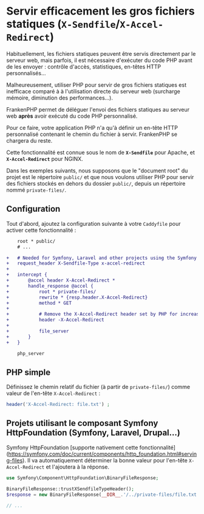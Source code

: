 # Servir efficacement les gros fichiers statiques (`X-Sendfile`/`X-Accel-Redirect`)

Habituellement, les fichiers statiques peuvent être servis directement par le serveur web,
mais parfois, il est nécessaire d'exécuter du code PHP avant de les envoyer :
contrôle d'accès, statistiques, en-têtes HTTP personnalisés...

Malheureusement, utiliser PHP pour servir de gros fichiers statiques est inefficace comparé à
à l'utilisation directe du serveur web (surcharge mémoire, diminution des performances...).

FrankenPHP permet de déléguer l'envoi des fichiers statiques au serveur web
**après** avoir exécuté du code PHP personnalisé.

Pour ce faire, votre application PHP n'a qu'à définir un en-tête HTTP personnalisé
contenant le chemin du fichier à servir. FrankenPHP se chargera du reste.

Cette fonctionnalité est connue sous le nom de **`X-Sendfile`** pour Apache, et **`X-Accel-Redirect`** pour NGINX.

Dans les exemples suivants, nous supposons que le "document root" du projet est le répertoire `public/`
et que nous voulons utiliser PHP pour servir des fichiers stockés en dehors du dossier `public/`,
depuis un répertoire nommé `private-files/`.

## Configuration

Tout d'abord, ajoutez la configuration suivante à votre `Caddyfile` pour activer cette fonctionnalité :

```patch
    root * public/
    # ...

+	# Needed for Symfony, Laravel and other projects using the Symfony HttpFoundation component
+	request_header X-Sendfile-Type x-accel-redirect
+
+	intercept {
+		@accel header X-Accel-Redirect *
+		handle_response @accel {
+			root * private-files/
+			rewrite * {resp.header.X-Accel-Redirect}
+			method * GET
+
+			# Remove the X-Accel-Redirect header set by PHP for increased security
+			header -X-Accel-Redirect
+
+			file_server
+		}
+	}

	php_server
```

## PHP simple

Définissez le chemin relatif du fichier (à partir de `private-files/`) comme valeur de l'en-tête `X-Accel-Redirect` :

```php
header('X-Accel-Redirect: file.txt') ;
```

## Projets utilisant le composant Symfony HttpFoundation (Symfony, Laravel, Drupal...)

Symfony HttpFoundation [supporte nativement cette fonctionnalité] (https://symfony.com/doc/current/components/http_foundation.html#serving-files). Il va automatiquement déterminer la bonne valeur pour l'en-tête `X-Accel-Redirect` et l'ajoutera à la réponse.

```php
use Symfony\Component\HttpFoundation\BinaryFileResponse;

BinaryFileResponse::trustXSendfileTypeHeader();
$response = new BinaryFileResponse(__DIR__.'/../private-files/file.txt');

// ...
```
